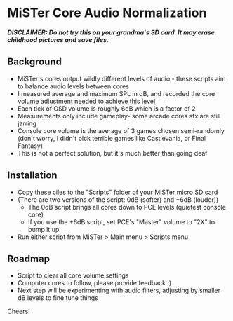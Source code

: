 # MiSTer Core Audio Normalization

_**DISCLAIMER: Do not try this on your grandma's SD card. It may erase childhood pictures and save files.**_

## Background
* MiSTer's cores output wildly different levels of audio - these scripts aim to balance audio levels between cores
* I measured average and maximum SPL in dB, and recorded the core volume adjustment needed to achieve this level
* Each tick of OSD volume is roughly 6dB which is a factor of 2
* Measurements only include gameplay- some arcade cores sfx are still jarring
* Console core volume is the average of 3 games chosen semi-randomly (don't worry, I didn't pick terrible games like Castlevania, or Final Fantasy)
* This is not a perfect solution, but it's much better than going deaf

## Installation
* Copy these ciles to the "Scripts" folder of your MiSTer micro SD card
* (There are two versions of the script: 0dB (softer) and +6dB (louder))
  * The 0dB script brings all cores down to PCE levels (quietest console core)
  * If you use the +6dB script, set PCE's "Master" volume to "2X" to bump it up
* Run either script from MiSTer > Main menu > Scripts menu
  
## Roadmap
* Script to clear all core volume settings
* Computer cores to follow, please provide feedback :)
* Next step will be experimenting with audio filters, adjusting by smaller dB levels to fine tune things

Cheers!
